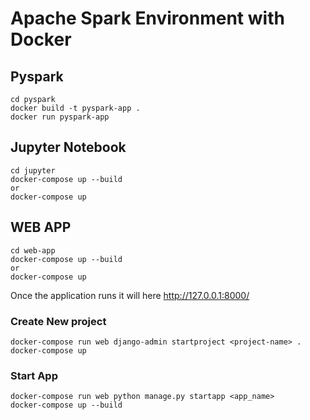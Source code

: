 # Apache Spark Environment with Docker

## Pyspark

```
cd pyspark
docker build -t pyspark-app .
docker run pyspark-app
```

## Jupyter Notebook

```
cd jupyter
docker-compose up --build
or
docker-compose up
```

## WEB APP

```
cd web-app
docker-compose up --build
or
docker-compose up
```

Once the application runs it will here http://127.0.0.1:8000/

### Create New project

```
docker-compose run web django-admin startproject <project-name> .
docker-compose up
```

### Start App

```
docker-compose run web python manage.py startapp <app_name>
docker-compose up --build
```
